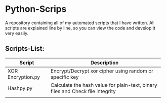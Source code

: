 # Python-Scrips
A repository containing all of my automated scripts that I have written. All scripts are explained line by line,
so you can view the code and develop it very easily.

## Scripts-List:

|  Script |  Description |
|---|---|
| XOR Encryption.py | Encrypt/Decrypt xor cipher using random or specific key |
| Hashpy.py | Calculate the hash value for plain-text, binary files and Check file integrity |
|   |   |






